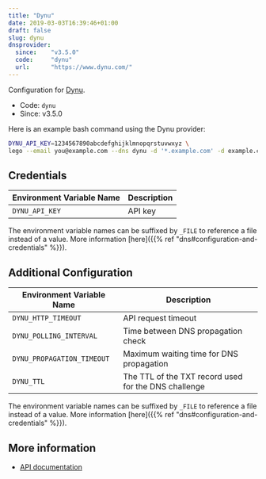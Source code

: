 ```yaml
---
title: "Dynu"
date: 2019-03-03T16:39:46+01:00
draft: false
slug: dynu
dnsprovider:
  since:    "v3.5.0"
  code:     "dynu"
  url:      "https://www.dynu.com/"
---
```


<!-- THIS DOCUMENTATION IS AUTO-GENERATED. PLEASE DO NOT EDIT. -->
<!-- providers/dns/dynu/dynu.toml -->
<!-- THIS DOCUMENTATION IS AUTO-GENERATED. PLEASE DO NOT EDIT. -->


Configuration for [Dynu](https://www.dynu.com/).


<!--more-->

- Code: `dynu`
- Since: v3.5.0


Here is an example bash command using the Dynu provider:

```bash
DYNU_API_KEY=1234567890abcdefghijklmnopqrstuvwxyz \
lego --email you@example.com --dns dynu -d '*.example.com' -d example.com run
```




## Credentials

| Environment Variable Name | Description |
|-----------------------|-------------|
| `DYNU_API_KEY` | API key |

The environment variable names can be suffixed by `_FILE` to reference a file instead of a value.
More information [here]({{% ref "dns#configuration-and-credentials" %}}).


## Additional Configuration

| Environment Variable Name | Description |
|--------------------------------|-------------|
| `DYNU_HTTP_TIMEOUT` | API request timeout |
| `DYNU_POLLING_INTERVAL` | Time between DNS propagation check |
| `DYNU_PROPAGATION_TIMEOUT` | Maximum waiting time for DNS propagation |
| `DYNU_TTL` | The TTL of the TXT record used for the DNS challenge |

The environment variable names can be suffixed by `_FILE` to reference a file instead of a value.
More information [here]({{% ref "dns#configuration-and-credentials" %}}).




## More information

- [API documentation](https://www.dynu.com/en-US/Support/API)

<!-- THIS DOCUMENTATION IS AUTO-GENERATED. PLEASE DO NOT EDIT. -->
<!-- providers/dns/dynu/dynu.toml -->
<!-- THIS DOCUMENTATION IS AUTO-GENERATED. PLEASE DO NOT EDIT. -->
